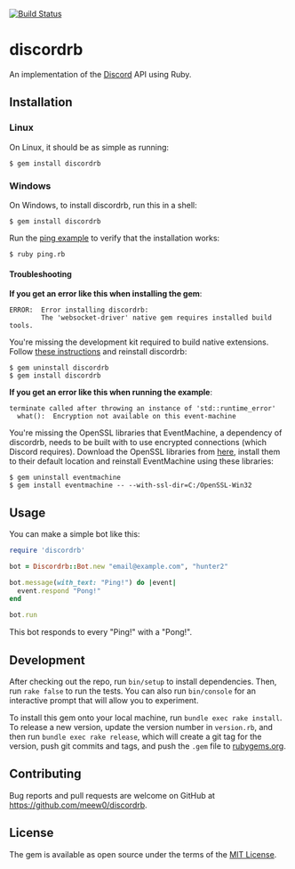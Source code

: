 [![Build Status](https://travis-ci.org/meew0/discordrb.svg?branch=master)](https://travis-ci.org/meew0/discordrb)

# discordrb

An implementation of the [Discord](https://discordapp.com/) API using Ruby.

## Installation

### Linux

On Linux, it should be as simple as running:

    $ gem install discordrb

### Windows

On Windows, to install discordrb, run this in a shell:

    $ gem install discordrb

Run the [ping example](https://github.com/meew0/discordrb/blob/master/examples/ping.rb) to verify that the installation works:

    $ ruby ping.rb

#### Troubleshooting

**If you get an error like this when installing the gem**:

    ERROR:  Error installing discordrb:
            The 'websocket-driver' native gem requires installed build tools.

You're missing the development kit required to build native extensions. Follow [these instructions](https://github.com/oneclick/rubyinstaller/wiki/Development-Kit#installation-instructions) and reinstall discordrb:

    $ gem uninstall discordrb
    $ gem install discordrb

**If you get an error like this when running the example**:

    terminate called after throwing an instance of 'std::runtime_error'
      what():  Encryption not available on this event-machine

You're missing the OpenSSL libraries that EventMachine, a dependency of discordrb, needs to be built with to use encrypted connections (which Discord requires). Download the OpenSSL libraries from [here](http://slproweb.com/download/Win32OpenSSL-1_0_2d.exe), install them to their default location and reinstall EventMachine using these libraries:

    $ gem uninstall eventmachine
    $ gem install eventmachine -- --with-ssl-dir=C:/OpenSSL-Win32

## Usage

You can make a simple bot like this:

```ruby
require 'discordrb'

bot = Discordrb::Bot.new "email@example.com", "hunter2"

bot.message(with_text: "Ping!") do |event|
  event.respond "Pong!"
end

bot.run
```

This bot responds to every "Ping!" with a "Pong!".

## Development

After checking out the repo, run `bin/setup` to install dependencies. Then, run `rake false` to run the tests. You can also run `bin/console` for an interactive prompt that will allow you to experiment.

To install this gem onto your local machine, run `bundle exec rake install`. To release a new version, update the version number in `version.rb`, and then run `bundle exec rake release`, which will create a git tag for the version, push git commits and tags, and push the `.gem` file to [rubygems.org](https://rubygems.org).

## Contributing

Bug reports and pull requests are welcome on GitHub at https://github.com/meew0/discordrb.


## License

The gem is available as open source under the terms of the [MIT License](http://opensource.org/licenses/MIT).

